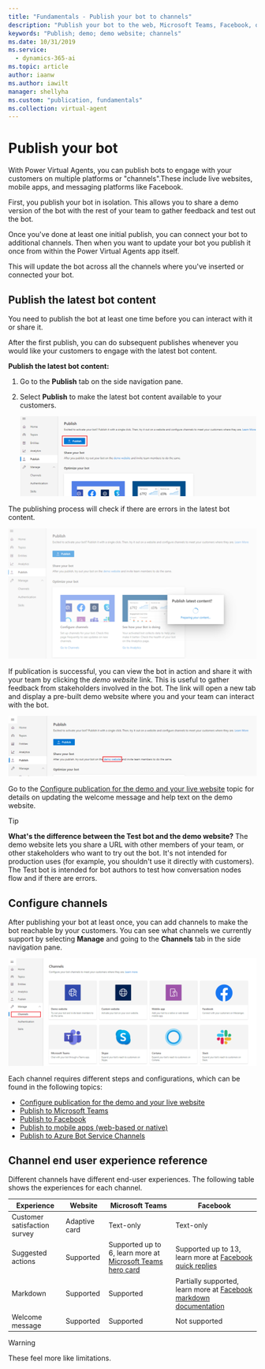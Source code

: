```yaml
---
title: "Fundamentals - Publish your bot to channels"
description: "Publish your bot to the web, Microsoft Teams, Facebook, or even use an existing Azure bot service framework."
keywords: "Publish; demo; demo website; channels"
ms.date: 10/31/2019
ms.service:
  - dynamics-365-ai
ms.topic: article
author: iaanw
ms.author: iawilt
manager: shellyha
ms.custom: "publication, fundamentals"
ms.collection: virtual-agent
---
```


# Publish your bot

With Power Virtual Agents, you can publish bots to engage with your customers on multiple platforms or "channels".These include live websites, mobile apps, and messaging platforms like Facebook. 

First, you publish your bot in isolation. This allows you to share a demo version of the bot with the rest of your team to gather feedback and test out the bot. 

Once you've done at least one initial publish, you can connect your bot to additional channels. Then when you want to update your bot you publish it once from within the Power Virtual Agents app itself. 

This will update the bot across all the channels where you've inserted or connected your bot.


## Publish the latest bot content

You need to publish the bot at least one time before you can interact with it or share it. 

After the first publish, you can do subsequent publishes whenever you would like your customers to engage with the latest bot content.

**Publish the latest bot content:**

1. Go to the **Publish** tab on the side navigation pane. 

2. Select **Publish** to make the latest bot content available to your customers.

    ![Publish latest bot content](media/channel-publish-latest-content.png)

The publishing process will check if there are errors in the latest bot content.

![Validate latest bot content for publish](media/channel-publish-validation.png)

If publication is successful, you can view the bot in action and share it with your team by clicking the *demo website* link. This is useful to gather feedback from stakeholders involved in the bot. The link will open a new tab and display a pre-built demo website where you and your team can interact with the bot.

![Go to demo website](media/channel-go-to-demo-website.png)

Go to the [Configure publication for the demo and your live website](publication-connect-bot-to-web-channels.md) topic for details on updating the welcome message and help text on the demo website.

>[!TIP]
>**What's the difference between the Test bot and the demo website?**
>The demo website lets you share a URL with other members of your team, or other stakeholders who want to try out the bot. It's not intended for production uses (for example, you shouldn't use it directly with customers).
>The Test bot is intended for bot authors to test how conversation nodes flow and if there are errors.

## Configure channels

After publishing your bot at least once, you can add channels to make the bot reachable by your customers. You can see what channels we currently support by selecting **Manage** and going to the **Channels** tab in the side navigation pane.

![Channel settings](media/channel-channels-menu.png)

Each channel requires different steps and configurations, which can be found in the following topics:

- [Configure publication for the demo and your live website](publication-connect-bot-to-web-channels.md)
- [Publish to Microsoft Teams](publication-add-bot-to-microsoft-teams.md)
- [Publish to Facebook](publication-add-bot-to-facebook.md)
- [Publish to mobile apps (web-based or native)](publication-connect-bot-to-custom-application.md)
- [Publish to Azure Bot Service Channels](publication-connect-bot-to-azure-bot-service-channels.md)



## Channel end user experience reference
Different channels have different end-user experiences. The following table shows the experiences for each channel.

 Experience | Website | Microsoft Teams | Facebook
 ---|---|---|---
 Customer satisfaction survey | Adaptive card | Text-only | Text-only
 Suggested actions | Supported | Supported up to 6, learn more at [Microsoft Teams hero card](/microsoftteams/platform/concepts/cards/cards-reference#hero-card) | Supported up to 13, learn more at [Facebook quick replies](https://developers.facebook.com/docs/messenger-platform/send-messages/quick-replies/)
 Markdown | Supported | Supported | Partially supported, learn more at [Facebook markdown documentation](https://www.facebook.com/help/147348452522644?helpref=related)
 Welcome message | Supported | Supported | Not supported

 >[!WARNING]
 >These feel more like limitations.


